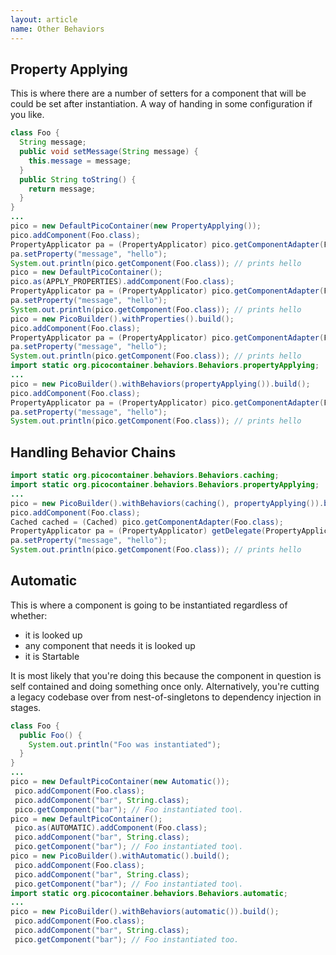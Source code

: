 ```yaml
---
layout: article
name: Other Behaviors
---
```


## Property Applying

This is where there are a number of setters for a component that will be could be set after instantiation. A way of handing in some configuration if you like.

```java
class Foo {  
  String message;  
  public void setMessage(String message) {  
    this.message = message;  
  }  
  public String toString() {  
    return message;  
  }  
}  
...  
pico = new DefaultPicoContainer(new PropertyApplying());  
pico.addComponent(Foo.class);  
PropertyApplicator pa = (PropertyApplicator) pico.getComponentAdapter(Foo.class);  
pa.setProperty("message", "hello");  
System.out.println(pico.getComponent(Foo.class)); // prints hello  
pico = new DefaultPicoContainer();  
pico.as(APPLY_PROPERTIES).addComponent(Foo.class);  
PropertyApplicator pa = (PropertyApplicator) pico.getComponentAdapter(Foo.class);  
pa.setProperty("message", "hello");  
System.out.println(pico.getComponent(Foo.class)); // prints hello  
pico = new PicoBuilder().withProperties().build();  
pico.addComponent(Foo.class);  
PropertyApplicator pa = (PropertyApplicator) pico.getComponentAdapter(Foo.class);  
pa.setProperty("message", "hello");  
System.out.println(pico.getComponent(Foo.class)); // prints hello  
import static org.picocontainer.behaviors.Behaviors.propertyApplying;  
...  
pico = new PicoBuilder().withBehaviors(propertyApplying()).build();  
pico.addComponent(Foo.class);  
PropertyApplicator pa = (PropertyApplicator) pico.getComponentAdapter(Foo.class);  
pa.setProperty("message", "hello");  
System.out.println(pico.getComponent(Foo.class)); // prints hello  
```

## Handling Behavior Chains

```java
import static org.picocontainer.behaviors.Behaviors.caching;  
import static org.picocontainer.behaviors.Behaviors.propertyApplying;  
...  
pico = new PicoBuilder().withBehaviors(caching(), propertyApplying()).build();  
pico.addComponent(Foo.class);  
Cached cached = (Cached) pico.getComponentAdapter(Foo.class);  
PropertyApplicator pa = (PropertyApplicator) getDelegate(PropertyApplicator.class);  
pa.setProperty("message", "hello");  
System.out.println(pico.getComponent(Foo.class)); // prints hello  
```

## Automatic

This is where a component is going to be instantiated regardless of whether:

-   it is looked up
-   any component that needs it is looked up
-   it is Startable

It is most likely that you're doing this because the component in question is self contained and doing something once only. Alternatively, you're cutting a legacy codebase over from nest-of-singletons to dependency injection in stages.

```java
class Foo { 
  public Foo() { 
    System.out.println("Foo was instantiated"); 
  } 
}
...
pico = new DefaultPicoContainer(new Automatic());
 pico.addComponent(Foo.class);
 pico.addComponent("bar", String.class);
 pico.getComponent("bar"); // Foo instantiated too\.
pico = new DefaultPicoContainer();
 pico.as(AUTOMATIC).addComponent(Foo.class);
 pico.addComponent("bar", String.class);
 pico.getComponent("bar"); // Foo instantiated too\.
pico = new PicoBuilder().withAutomatic().build();
 pico.addComponent(Foo.class);
 pico.addComponent("bar", String.class);
 pico.getComponent("bar"); // Foo instantiated too\.
import static org.picocontainer.behaviors.Behaviors.automatic;
...
pico = new PicoBuilder().withBehaviors(automatic()).build();
 pico.addComponent(Foo.class);
 pico.addComponent("bar", String.class);
 pico.getComponent("bar"); // Foo instantiated too.
```
